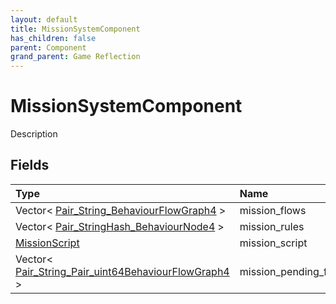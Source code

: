 ```yaml
---
layout: default
title: MissionSystemComponent
has_children: false
parent: Component
grand_parent: Game Reflection
---
```

# MissionSystemComponent
Description 

## Fields
| Type | Name |
|:-------------|:--------------|
| Vector< [Pair_String_BehaviourFlowGraph4](/game-reflection/classes/pair__string__behaviour_flow_graph4.md) > | mission_flows |
| Vector< [Pair_StringHash_BehaviourNode4](/game-reflection/classes/pair__string_hash__behaviour_node4.md) > | mission_rules |
| [MissionScript](/game-reflection/components/mission_script.md) | mission_script |
| Vector< [Pair_String_Pair_uint64BehaviourFlowGraph4](/game-reflection/classes/pair__string__pair_uint64_behaviour_flow_graph4.md) > | mission_pending_flows |
